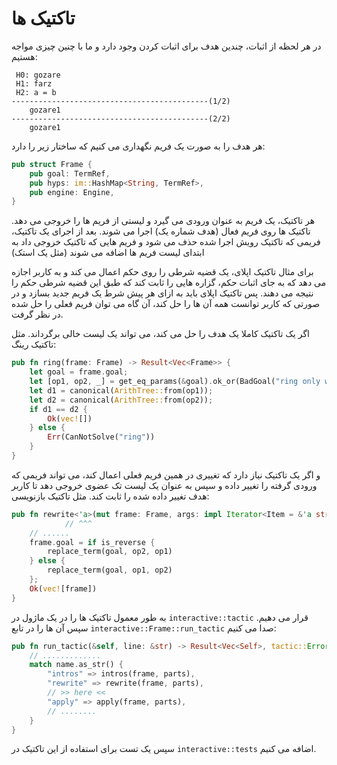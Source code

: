 # تاکتیک ها

در هر لحظه از اثبات، چندین هدف برای اثبات کردن وجود دارد و ما با چنین چیزی مواجه هستیم:

```
 H0: gozare
 H1: farz
 H2: a = b
--------------------------------------------(1/2)
    gozare1
--------------------------------------------(2/2)
    gozare1
```

هر هدف را به صورت یک فریم نگهداری می کنیم که ساختار زیر را دارد:

```rust
pub struct Frame {
    pub goal: TermRef,
    pub hyps: im::HashMap<String, TermRef>,
    pub engine: Engine,
}
```

هر تاکتیک، یک فریم به عنوان ورودی می گیرد و لیستی از فریم ها را خروجی می دهد. تاکتیک ها روی فریم
فعال (هدف شماره یک) اجرا می شوند. بعد از اجرای یک تاکتیک، فریمی که تاکتیک رویش اجرا شده حذف می شود
و فریم هایی که تاکتیک خروجی داد به ابتدای لیست فریم ها اضافه می شوند (مثل یک استک)

برای مثال تاکتیک اپلای، یک قضیه شرطی را روی حکم اعمال می کند و به کاربر اجازه می دهد که به جای
اثبات حکم، گزاره هایی را ثابت کند که طبق این قضیه شرطی حکم را نتیجه می دهند. پس تاکتیک اپلای
باید به ازای هر پیش شرط یک فریم جدید بسازد و در صورتی که کاربر توانست همه آن ها را حل کند، آن گاه
می توان فریم فعلی را حل شده در نظر گرفت.

اگر یک تاکتیک کاملا یک هدف را حل می کند، می تواند یک لیست خالی برگرداند. مثل تاکتیک رینگ:

```rust
pub fn ring(frame: Frame) -> Result<Vec<Frame>> {
    let goal = frame.goal;
    let [op1, op2, _] = get_eq_params(&goal).ok_or(BadGoal("ring only work on equality"))?;
    let d1 = canonical(ArithTree::from(op1));
    let d2 = canonical(ArithTree::from(op2));
    if d1 == d2 {
        Ok(vec![])
    } else {
        Err(CanNotSolve("ring"))
    }
}
```

و اگر یک تاکتیک نیاز دارد که تغییری در همین فریم فعلی اعمال کند، می تواند فریمی که ورودی گرفته را
تغییر داده و سپس به عنوان یک لیست تک عضوی خروجی دهد تا کاربر هدف تغییر داده شده را ثابت کند. مثل
تاکتیک بازنویسی:

```rust
pub fn rewrite<'a>(mut frame: Frame, args: impl Iterator<Item = &'a str>) -> Result<Vec<Frame>> {
            // ^^^
    // ......
    frame.goal = if is_reverse {
        replace_term(goal, op2, op1)
    } else {
        replace_term(goal, op1, op2)
    };
    Ok(vec![frame])
}
```

به طور معمول تاکتیک ها را در یک ماژول در
`interactive::tactic`
قرار می دهیم. سپس آن ها را در تابع
`interactive::Frame::run_tactic`
صدا می کنیم:

```rust
pub fn run_tactic(&self, line: &str) -> Result<Vec<Self>, tactic::Error> {    
    // .............
    match name.as_str() {
        "intros" => intros(frame, parts),
        "rewrite" => rewrite(frame, parts),
        // >> here <<
        "apply" => apply(frame, parts),
        // ........
    }
}
```

سپس یک تست برای استفاده از این تاکتیک در
`interactive::tests`
اضافه می کنیم.

